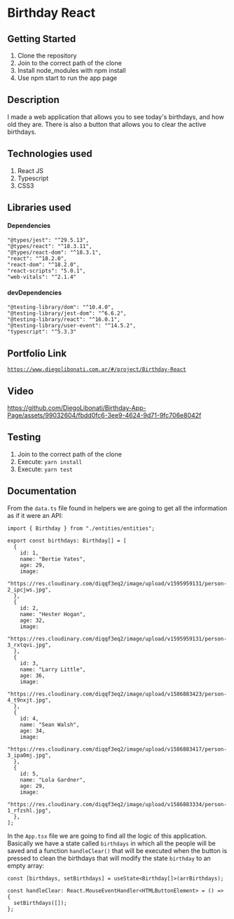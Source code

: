 # Birthday React

## Getting Started

1. Clone the repository
2. Join to the correct path of the clone
3. Install node_modules with npm install
4. Use npm start to run the app page

## Description

I made a web application that allows you to see today's birthdays, and how old they are. There is also a button that allows you to clear the active birthdays.

## Technologies used

1. React JS
2. Typescript
3. CSS3

## Libraries used

#### Dependencies

```
"@types/jest": "^29.5.13",
"@types/react": "^18.3.11",
"@types/react-dom": "^18.3.1",
"react": "^18.2.0",
"react-dom": "^18.2.0",
"react-scripts": "5.0.1",
"web-vitals": "^2.1.4"
```

#### devDependencies

```
"@testing-library/dom": "^10.4.0",
"@testing-library/jest-dom": "^6.6.2",
"@testing-library/react": "^16.0.1",
"@testing-library/user-event": "^14.5.2",
"typescript": "^5.3.3"
```

## Portfolio Link

[`https://www.diegolibonati.com.ar/#/project/Birthday-React`](https://www.diegolibonati.com.ar/#/project/Birthday-React)

## Video

https://github.com/DiegoLibonati/Birthday-App-Page/assets/99032604/fbdd0fc6-3ee9-4624-9d71-9fc706e8042f

## Testing

1. Join to the correct path of the clone
2. Execute: `yarn install`
3. Execute: `yarn test`

## Documentation

From the `data.ts` file found in helpers we are going to get all the information as if it were an API:

```
import { Birthday } from "./entities/entities";

export const birthdays: Birthday[] = [
  {
    id: 1,
    name: "Bertie Yates",
    age: 29,
    image:
      "https://res.cloudinary.com/diqqf3eq2/image/upload/v1595959131/person-2_ipcjws.jpg",
  },
  {
    id: 2,
    name: "Hester Hogan",
    age: 32,
    image:
      "https://res.cloudinary.com/diqqf3eq2/image/upload/v1595959131/person-3_rxtqvi.jpg",
  },
  {
    id: 3,
    name: "Larry Little",
    age: 36,
    image:
      "https://res.cloudinary.com/diqqf3eq2/image/upload/v1586883423/person-4_t9nxjt.jpg",
  },
  {
    id: 4,
    name: "Sean Walsh",
    age: 34,
    image:
      "https://res.cloudinary.com/diqqf3eq2/image/upload/v1586883417/person-3_ipa0mj.jpg",
  },
  {
    id: 5,
    name: "Lola Gardner",
    age: 29,
    image:
      "https://res.cloudinary.com/diqqf3eq2/image/upload/v1586883334/person-1_rfzshl.jpg",
  },
];
```

In the `App.tsx` file we are going to find all the logic of this application. Basically we have a state called `birthdays` in which all the people will be saved and a function `handleClear()` that will be executed when the button is pressed to clean the birthdays that will modify the state `birthday` to an empty array:

```
const [birthdays, setBirthdays] = useState<Birthday[]>(arrBirthdays);

const handleClear: React.MouseEventHandler<HTMLButtonElement> = () => {
  setBirthdays([]);
};
```
